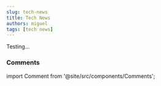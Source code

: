 ```yaml
---
slug: tech-news
title: Tech News
authors: miguel
tags: [tech news]
---
```



Testing...

### Comments
import Comment from '@site/src/components/Comments';

<Comment></Comment>